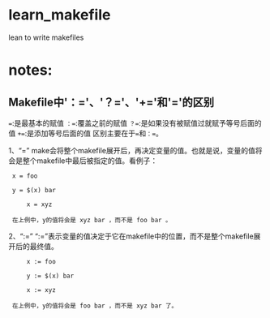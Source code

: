 # learn_makefile
lean to write makefiles

# notes:
## Makefile中'：='、'？='、'+='和'='的区别
`=`:是最基本的赋值
`：=`:覆盖之前的赋值
`？=`:是如果没有被赋值过就赋予等号后面的值
`+=`:是添加等号后面的值
区别主要在于`=`和`：=`。

1、“=”
	 make会将整个makefile展开后，再决定变量的值。也就是说，变量的值将会是整个makefile中最后被指定的值。看例子：

	 x = foo

	 y = $(x) bar

         x = xyz
	
	 在上例中，y的值将会是 xyz bar ，而不是 foo bar 。

 2、“:=”
	 “:=”表示变量的值决定于它在makefile中的位置，而不是整个makefile展开后的最终值。

         x := foo

         y := $(x) bar

         x := xyz

	 在上例中，y的值将会是 foo bar ，而不是 xyz bar 了。
